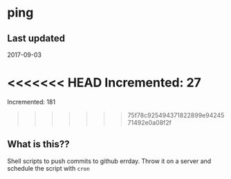 # ping

## Last updated
2017-09-03

<<<<<<< HEAD
Incremented: 27
=======
Incremented: 181
>>>>>>> 75f78c925494371822899e9424571492e0a08f2f

## What is this?? 
Shell scripts to push commits to github errday. Throw it on a server and schedule the script with `cron`
